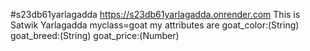 #s23db61yarlagadda  https://s23db61yarlagadda.onrender.com
This is Satwik Yarlagadda myclass=goat my attributes are goat_color:(String) goat_breed:(String) goat_price:(Number)
